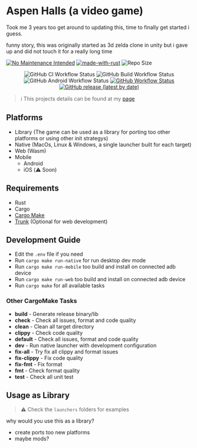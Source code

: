 # Aspen Halls (a video game)
Took me 3 years too get around to updating this, time to finally get started i guess.

funny story, this was originally started as 3d zelda clone in unity but i gave up and did not touch it for a really long time

[![No Maintenance Intended](http://unmaintained.tech/badge.svg)](http://unmaintained.tech/) [![made-with-rust](https://img.shields.io/badge/Made%20with-Rust-1f425f.svg)](https://www.rust-lang.org/) ![Repo Size](https://img.shields.io/github/repo-size/hellzbellz123/AspenHalls?color=2948ff&label=Repo%20Size&style=flat-square)
<p align="center">
    <img alt="GitHub CI Workflow Status" src="https://img.shields.io/github/actions/workflow/status/Hellzbellz123/AspenHalls/ci.yml?label=ci&style=flat-square">
    <img alt="GitHub Build Workflow Status" src="https://img.shields.io/github/actions/workflow/status/Hellzbellz123/AspenHalls/build.yml?label=Build%20Native&style=flat-square">
    <img alt="GitHub Android Workflow Status" src="https://img.shields.io/github/actions/workflow/status/Hellzbellz123/AspenHalls/build-android.yml?label=Build%20Android&style=flat-square">
    <a href="https://hellzbellz123.github.io/AspenHalls/"><img alt="GitHub Workflow Status" src="https://img.shields.io/github/actions/workflow/status/Hellzbellz123/AspenHalls/release-gh-pages.yml?label=Build%20Web&style=flat-square"></a>
    <a href="https://github.com/Hellzbellz123/AspenHalls/releases"><img alt="GitHub release (latest by date)" src="https://img.shields.io/github/v/release/Hellzbellz123/AspenHalls?label=download&style=flat-square"></a>
</p>

> ℹ️ This projects details can be found at my [page](<https://hellzbellz123.github.io/AspenHalls/>)

## Platforms

- Library (The game can be used as a library for porting too other platforms or using other init strategys)
- Native (MacOs, Linux & Windows, a single launcher built for each target)
- Web (Wasm)
- Mobile
  - Android
  - iOS (⚠️ Soon)

## Requirements

- Rust
- Cargo
- [Cargo Make](https://github.com/sagiegurari/cargo-make)
- [Trunk](https://trunkrs.dev) (Optional for web development)

## Development Guide

- Edit the `.env` file if you need
- Run `cargo make run-native` for run desktop dev mode
- Run `cargo make run-mobile` too build and install on connected adb device
- Run `cargo make run-web` too build and install on connected adb device
- Run `cargo make` for all available tasks

### Other CargoMake Tasks

- **build** - Generate release binary/lib
- **check** - Check all issues, format and code quality
- **clean** - Clean all target directory
- **clippy** - Check code quality
- **default** - Check all issues, format and code quality
- **dev** - Run native launcher with development configuration
- **fix-all** - Try fix all clippy and format issues
- **fix-clippy** - Fix code quality
- **fix-fmt** - Fix format
- **fmt** - Check format quality
- **test** - Check all unit test

## Usage as Library
> ⚠️ Check the `launchers` folders for examples

why would you use this as a library?
  - create ports too new platforms
  - maybe mods?
